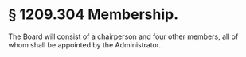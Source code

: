 # § 1209.304   Membership.

The Board will consist of a chairperson and four other members, all of whom shall be appointed by the Administrator.




